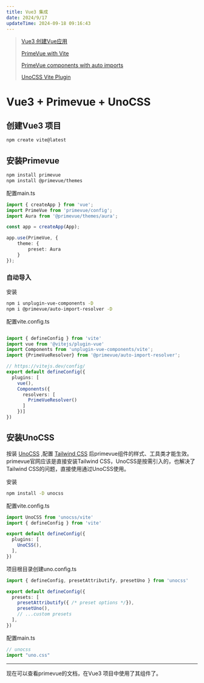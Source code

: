 ```yaml
---
title: Vue3 集成
date: 2024/9/17
updateTime: 2024-09-18 09:16:43
---
```


> [Vue3 创建Vue应用](https://cn.vuejs.org/guide/quick-start.html#creating-a-vue-application)
>
> [PrimeVue with Vite](https://primevue.org/vite/)
>
> [PrimeVue components with auto imports](https://primevue.org/autoimport/)
>
> [UnoCSS Vite Plugin](https://unocss.dev/integrations/vite)

# Vue3 + Primevue + UnoCSS

## 创建Vue3 项目

```bash
npm create vite@latest
```

## 安装Primevue

```bash
npm install primevue
npm install @primevue/themes
```

配置main.ts

```ts
import { createApp } from 'vue';
import PrimeVue from 'primevue/config';
import Aura from '@primevue/themes/aura';

const app = createApp(App);

app.use(PrimeVue, {
    theme: {
        preset: Aura
    }
});
```

### 自动导入

安装

```bash
npm i unplugin-vue-components -D
npm i @primevue/auto-import-resolver -D
```

配置vite.config.ts

```ts

import { defineConfig } from 'vite'
import vue from '@vitejs/plugin-vue'
import Components from 'unplugin-vue-components/vite';
import {PrimeVueResolver} from '@primevue/auto-import-resolver';

// https://vitejs.dev/config/
export default defineConfig({
  plugins: [
    vue(),
    Components({
      resolvers: [
        PrimeVueResolver()
      ]
    })]
})
```

## 安装UnoCSS

按装 [UnoCSS](https://unocss.dev/) ,配置 [Tailwind CSS](https://tailwindcss.com/) 后primevue组件的样式、工具类才能生效。 primevue官网应该是直接安装Tailwind CSS，UnoCSS是按需引入的，也解决了Tailwind CSS的问题，直接使用通过UnoCSS使用。

安装

```bash
npm install -D unocss
```

配置vite.config.ts

```ts
import UnoCSS from 'unocss/vite'
import { defineConfig } from 'vite'

export default defineConfig({
  plugins: [
    UnoCSS(),
  ],
})
```

项目根目录创建uno.config.ts

```ts
import { defineConfig, presetAttributify, presetUno } from 'unocss'

export default defineConfig({
  presets: [
    presetAttributify({ /* preset options */}),
    presetUno(),
    // ...custom presets
  ],
})
```

配置main.ts

```ts
// unocss
import "uno.css"
```

------

现在可以查看primevue的文档，在Vue3 项目中使用了其组件了。









